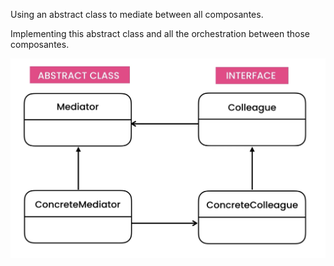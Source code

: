 Using an abstract class to mediate between all composantes.

Implementing this abstract class and all the orchestration between those composantes.

![mediator uml](/images/mediator-uml-gof.png?raw=true "mediator uml")